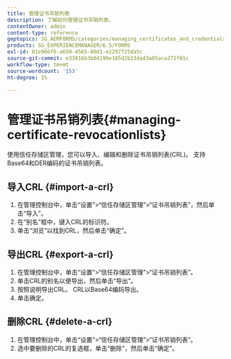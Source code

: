 ```yaml
---
title: 管理证书吊销列表
description: 了解如何管理证书吊销列表。
contentOwner: admin
content-type: reference
geptopics: SG_AEMFORMS/categories/managing_certificates_and_credentials
products: SG_EXPERIENCEMANAGER/6.5/FORMS
exl-id: 01e966f6-a650-4565-80d1-e2297f25da5c
source-git-commit: e33816b3b8d190e185d2b23dad3a05aca272f01c
workflow-type: tm+mt
source-wordcount: '153'
ht-degree: 1%

---
```


# 管理证书吊销列表{#managing-certificate-revocationlists}

使用信任存储区管理，您可以导入、编辑和删除证书吊销列表(CRL)。 支持Base64和DER编码的证书吊销列表。

## 导入CRL {#import-a-crl}

1. 在管理控制台中，单击“设置”>“信任存储区管理”>“证书吊销列表”，然后单击“导入”。
1. 在“别名”框中，键入CRL的标识符。
1. 单击“浏览”以找到CRL，然后单击“确定”。

## 导出CRL {#export-a-crl}

1. 在管理控制台中，单击“设置”>“信任存储区管理”>“证书吊销列表”。
1. 单击CRL的别名以便导出，然后单击“导出”。
1. 按照说明导出CRL。 CRL以Base64编码导出。
1. 单击确定。

## 删除CRL {#delete-a-crl}

1. 在管理控制台中，单击“设置”>“信任存储区管理”>“证书吊销列表”。
1. 选中要删除的CRL的复选框，单击“删除”，然后单击“确定”。
